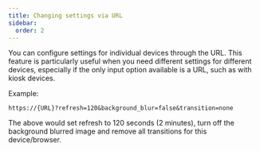 ```yaml
---
title: Changing settings via URL
sidebar:
  order: 2
---
```


You can configure settings for individual devices through the URL. This feature is particularly useful when you need different settings for different devices, especially if the only input option available is a URL, such as with kiosk devices.

Example:
```http
https://{URL}?refresh=120&background_blur=false&transition=none
```

The above would set refresh to 120 seconds (2 minutes), turn off the background blurred image and remove all transitions for this device/browser.
